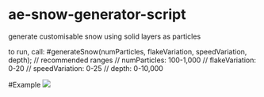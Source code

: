 # ae-snow-generator-script
 generate customisable snow using solid layers as particles

to run, call:
#generateSnow(numParticles, flakeVariation, speedVariation, depth);
// recommended ranges
// numParticles: 100-1,000
// flakeVariation: 0-20
// speedVariation: 0-25
// depth: 0-10,000

#Example
<img src="https://i.imgur.com/5u5I4L0.gif" />